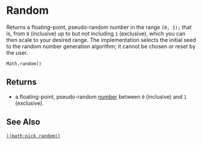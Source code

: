 # Random

Returns a floating-point, pseudo-random number in the range ``[0, 1);`` that is, from ``0`` (inclusive) up to but not including ``1`` (exclusive), which you can then scale to your desired range. The implementation selects the initial seed to the random number generation algorithm; it cannot be chosen or reset by the user.

```sig
Math.random()
```

## Returns

* a floating-point, pseudo-random [number](types/number) between ``0`` (inclusive) and ``1`` (exclusive).

## See Also

[``||math:pick random||``](/reference/math/random-range)